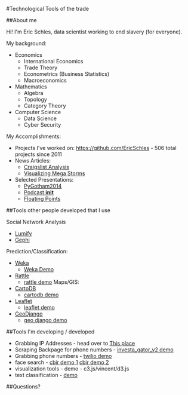 #Technological Tools of the trade

##About me

Hi!  I'm Eric Schles, data scientist working to end slavery (for everyone).  

My background:

* Economics
	* International Economics
	* Trade Theory
	* Econometrics (Business Statistics)
	* Macroeconomics
* Mathematics
	* Algebra
	* Topology
	* Category Theory
* Computer Science     
	* Data Science
	* Cyber Security

My Accomplishments:

* Projects I've worked on: https://github.com/EricSchles - 506 total projects since 2011 
* News Articles:
	* [Craigslist Analysis](http://www.huffingtonpost.com/eric-schles/how-to-hack-against-slave_b_4518930.html)
	* [Visualizing Mega Storms](http://www.citylab.com/commute/2013/05/visualizing-impact-mega-storms-transit/5660/)
* Selected Presentations:
	* [PyGotham2014](https://www.youtube.com/watch?v=NVsDUos_HHY)
	* [Podcast __init__](http://pythonpodcast.com/episode-12-eric-schles-on-fighting-human-trafficking-with-python.html)
	* [Floating Points](https://soundcloud.com/huffpostlabs/floating-points-season-one-2)

##Tools other people developed that I use

Social Network Analysis
* [Lumify](http://lumify.io/)
* [Gephi](http://gephi.github.io/)

Prediction/Classification:
* [Weka](http://www.cs.waikato.ac.nz/ml/weka/)
	* [Weka Demo](https://www.youtube.com/watch?v=r9hxW3I-XEM)
* [Rattle](http://rattle.togaware.com/)
	* [rattle demo](https://www.youtube.com/watch?v=d9pokfFNGxE)
Maps/GIS:
* [CartoDB](https://cartodb.com/)
	* [cartodb demo](https://www.youtube.com/watch?v=WFUlUkaFI2I)
* [Leaflet](http://leafletjs.com/)
	* [leaflet demo]()
* [GeoDjango](https://docs.djangoproject.com/en/1.8/ref/contrib/gis/)
	* [geo django demo]()

##Tools I'm developing / developed

* Grabbing IP Addresses - head over to [This place](https://protected-springs-7488.herokuapp.com/)
* Scraping Backpage for phone numbers - [investa_gator_v2 demo](https://github.com/EricSchles/investa_gator_v2)
* Grabbing phone numbers - [twilio demo]()
* face search - [cbir demo 1](https://github.com/EricSchles/cbir) [cbir demo 2](https://github.com/EricSchles/cbir_opencv)
* visualization tools - demo - c3.js/vincent/d3.js
* text classification - [demo](https://github.com/EricSchles/text_classify)

##Questions?



